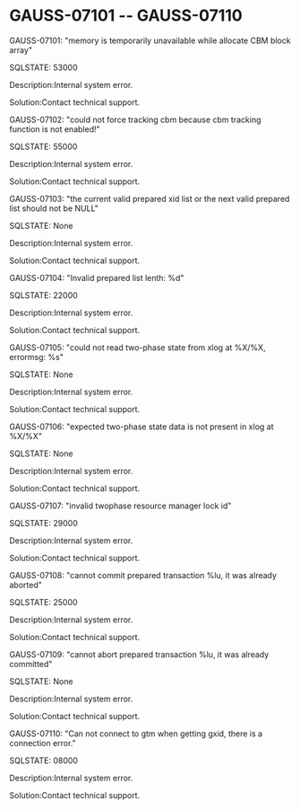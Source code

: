 # GAUSS-07101 -- GAUSS-07110<a name="EN-US_TOPIC_0302072942"></a>

GAUSS-07101: "memory is temporarily unavailable while allocate CBM block array"

SQLSTATE: 53000

Description:Internal system error.

Solution:Contact technical support.

GAUSS-07102: "could not force tracking cbm because cbm tracking function is not enabled!"

SQLSTATE: 55000

Description:Internal system error.

Solution:Contact technical support.

GAUSS-07103: "the current valid prepared xid list or the next valid prepared list should not be NULL"

SQLSTATE: None

Description:Internal system error.

Solution:Contact technical support.

GAUSS-07104: "Invalid prepared list lenth: %d"

SQLSTATE: 22000

Description:Internal system error.

Solution:Contact technical support.

GAUSS-07105: "could not read two-phase state from xlog at %X/%X, errormsg: %s"

SQLSTATE: None

Description:Internal system error.

Solution:Contact technical support.

GAUSS-07106: "expected two-phase state data is not present in xlog at %X/%X"

SQLSTATE: None

Description:Internal system error.

Solution:Contact technical support.

GAUSS-07107: "invalid twophase resource manager lock id"

SQLSTATE: 29000

Description:Internal system error.

Solution:Contact technical support.

GAUSS-07108: "cannot commit prepared transaction %lu, it was already aborted"

SQLSTATE: 25000

Description:Internal system error.

Solution:Contact technical support.

GAUSS-07109: "cannot abort prepared transaction %lu, it was already committed"

SQLSTATE: None

Description:Internal system error.

Solution:Contact technical support.

GAUSS-07110: "Can not connect to gtm when getting gxid, there is a connection error."

SQLSTATE: 08000

Description:Internal system error.

Solution:Contact technical support.

